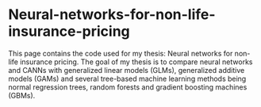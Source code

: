 # Neural-networks-for-non-life-insurance-pricing
This page contains the code used for my thesis: Neural networks for non-life insurance pricing. The goal of my thesis is to compare neural networks and CANNs with generalized linear models (GLMs), generalized additive models (GAMs) and several tree-based machine learning methods being normal regression trees, random forests and gradient boosting machines (GBMs). 
